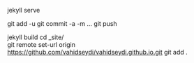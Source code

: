 jekyll serve

git add -u
git commit -a -m ...
git push

jekyll build
cd \_site/  
git remote set-url origin https://github.com/vahidseydi/vahidseydi.github.io.git
git add .
